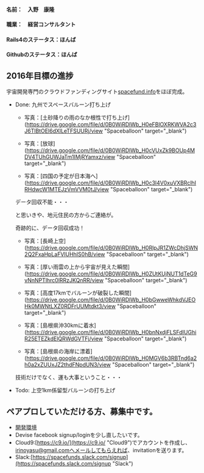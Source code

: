 #### 名前：　入野　康隆

#### 職業：　経営コンサルタント

#### Rails4のステータス：ほんば

#### Githubのステータス：ほんば

## 2016年目標の進捗
宇宙開発専門のクラウドファンディングサイト[spacefund.info](http://www.spacefund.info/ja/hello "Spacefund")をほぼ完成。


* Done: 九州でスペースバルーン打ち上げ
  


  * 写真：[土砂降りの雨のなか根性で打ち上げ](https://drive.google.com/file/d/0B0WiRDlWb_H0eFBlOXRKWVA2c3J6TlBtOEl6dXlLeTFSUURj/view "Spaceballoon" target="_blank")

  * 写真：[放球](https://drive.google.com/file/d/0B0WiRDlWb_H0cVUxZk9BOUp4MDV4TUhGUWJaTm1IMjRYamxz/view "Spaceballoon" target="_blank")

  * 写真：[四国の予定が日本海へ](https://drive.google.com/file/d/0B0WiRDlWb_H0c3l4V0xuVXBRclhIRHdwcW1MTEJzVmVVM0tJ/view "Spaceballoon" target="_blank")
     
    
    
  データ回収不能・・・
    
    
    

    
    
  と思いきや、地元住民の方からご連絡が。
    
  奇跡的に、データ回収成功！
     
    

    

  * 写真：[長崎上空](https://drive.google.com/file/d/0B0WiRDlWb_H0RlpJR1ZWcDhjSWN2Q2FxaHpLaFVlUHhIS0hB/view "Spaceballoon" target="_blank")

  * 写真：[厚い雨雲の上から宇宙が見えた瞬間](https://drive.google.com/file/d/0B0WiRDlWb_H0ZUtKUjNUT1dTeG9vNnNPTlhrc0lRRzJKQnRR/view "Spaceballoon" target="_blank")

  * 写真：[高度17kmでバルーンが破裂した瞬間](https://drive.google.com/file/d/0B0WiRDlWb_H0bGwweWhkdVJEOHk0MWNtLXZ0RDFrUUMtdkt3/view "Spaceballoon" target="_blank")

  * 写真：[島根県沖30kmに着水](https://drive.google.com/file/d/0B0WiRDlWb_H0bnNxdjFLSFdIUGhiR25ETEZkdElQRWdGVTFj/view "Spaceballoon" target="_blank")

  * 写真：[島根県の海岸に漂着](https://drive.google.com/file/d/0B0WiRDlWb_H0MGV6b3RBTnd6a2h0a2xZUUxJZ2thdFNpdUN3/view "Spaceballoon" target="_blank")
    

         
    
  技術だけでなく、運も大事ということ・・・
     
    
    
* Todo: 上空1km係留型バルーンの打ち上げ 
    
     
     
## ペアプロしていただける方、募集中です。
  * [開発環境](https://spacefund-irinoyasu.c9users.io "Spacefund development")
  * Devise facebook signup/loginを少し直したいです。
  * Cloud9:[https://c9.io/](https://c9.io/ "Cloud9")でアカウントを作成し、irinoyasu@gmail.comへメールしてもらえれば、invitationを送ります。
  * Slack:[https://spacefunds.slack.com/signup](https://spacefunds.slack.com/signup "Slack")

